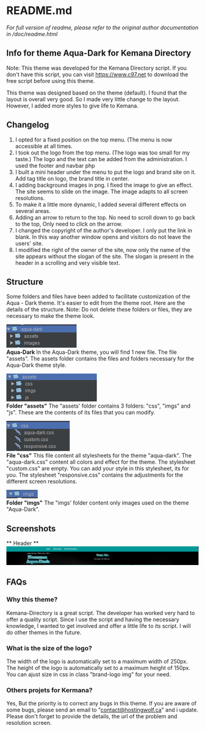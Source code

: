 # README.md

_For full version of readme, please refer to the original author documentation in /doc/readme.html_

## Info for theme Aqua-Dark for Kemana Directory
Note: This theme was developed for the Kemana Directory script. If you don't have this script,
you can visit https://www.c97.net to download the free script before using this theme.

This theme was designed based on the theme (default). I found that the layout is overall very good.
So I made very little change to the layout. However, I added more styles to give life to Kemana.

## Changelog
1. I opted for a fixed position on the top menu. (The menu is now accessible at all times.
2. I took out the logo from the top menu. (The logo was too small for my taste.) The logo and the text can be added from the administration. I used the footer and navbar php
3. I built a mini header under the menu to put the logo and brand site on it. Add tag title on logo, the brand title in center.
4. I adding background images in png. I fixed the image to give an effect. The site seems to slide on the image. The image adapts to all screen resolutions.
5. To make it a little more dynamic, I added several different effects on several areas.
6. Adding an arrow to return to the top. No need to scroll down to go back to the top, Only need to click on the arrow.
7. I changed the copyright of the author's developer. I only put the link in blank. In this way another window opens and visitors do not leave the users' site.
8. I modified the right of the owner of the site, now only the name of the site appears without the slogan of the site.
The slogan is present in the header in a scrolling and very visible text.

## Structure
Some folders and files have been added to facilitate customization of the Aqua - Dark theme. It's easier to edit from the theme root. Here are the details of the structure.
Note: Do not delete these folders or files, they are necessary to make the theme look.

![image](doc/assets/imgs/aquadark.PNG)  
**Aqua-Dark**
In the Aqua-Dark theme, you will find 1 new file. The file "assets".
The assets folder contains the files and folders necessary for the Aqua-Dark theme style.

![image](doc/assets/imgs/assets.PNG)  
**Folder "assets"**
The "assets' folder contains 3 folders: "css", "imgs" and "js". These are the contents of its files that you can modify.

![image](doc/assets/imgs/css.PNG)  
**File "css"**
This file content all stylesheets for the theme "aqua-dark". The "aqua-dark.css" content all colors and effect for the theme.
The stylesheet "custom.css" are empty. You can add your style in this stylesheet, its for you.
The stylesheet "responsive.css" contains the adjustments for the different screen resolutions.

![image](doc/assets/imgs/imgs.PNG)  
**Folder "imgs"**
The "imgs' folder content only images used on the theme "Aqua-Dark".

## Screenshots
** Header **
![image](doc/assets/imgs/header.PNG)  


## FAQs

### Why this theme?
Kemana-Directory is a great script. The developer has worked very hard to offer a quality script.
Since I use the script and having the necessary knowledge, I wanted to get involved and offer a little life to its script.
I will do other themes in the future.

### What is the size of the logo?
The width of the logo is automatically set to a maximum width of 250px.
The height of the logo is automatically set to a maximum height of 150px.
You can ajust size in css in class "brand-logo img" for your need.

### Others projets for Kermana?
Yes, But the priority is to correct any bugs in this theme.
If you are aware of some bugs, please send an email to "contact@hostingwolf.ca" and i update.
Please don't forget to provide the details, the url of the problem and resolution screen.
